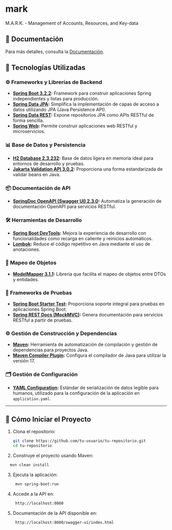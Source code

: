 # mark
M.A.R.K. - Management of Accounts, Resources, and Key-data  

## 📄 Documentación
Para más detalles, consulta la [Documentación](./doc/README.md).

## 🚀 Tecnologías Utilizadas

### ⚙️ **Frameworks y Librerías de Backend**
- **[Spring Boot 3.2.2](https://spring.io/projects/spring-boot):** Framework para construir aplicaciones Spring independientes y listas para producción.
- **[Spring Data JPA](https://spring.io/projects/spring-data-jpa):** Simplifica la implementación de capas de acceso a datos utilizando JPA (Java Persistence API).
- **[Spring Data REST](https://spring.io/projects/spring-data-rest):** Expone repositorios JPA como APIs RESTful de forma sencilla.
- **[Spring Web](https://docs.spring.io/spring-boot/docs/current/reference/htmlsingle/#web):** Permite construir aplicaciones web RESTful y microservicios.

### 📊 **Base de Datos y Persistencia**
- **[H2 Database 2.3.232](https://www.h2database.com/):** Base de datos ligera en memoria ideal para entornos de desarrollo y pruebas.
- **[Jakarta Validation API 3.0.2](https://jakarta.ee/specifications/bean-validation/3.0/):** Proporciona una forma estandarizada de validar beans en Java.

### 📦 **Documentación de API**
- **[SpringDoc OpenAPI (Swagger UI) 2.3.0](https://springdoc.org/):** Automatiza la generación de documentación OpenAPI para servicios RESTful.

### 🛠️ **Herramientas de Desarrollo**
- **[Spring Boot DevTools](https://docs.spring.io/spring-boot/docs/current/reference/html/using.html#using.devtools):** Mejora la experiencia de desarrollo con funcionalidades como recarga en caliente y reinicios automáticos.
- **[Lombok](https://projectlombok.org/):** Reduce el código repetitivo en Java mediante el uso de anotaciones.

### 🔄 **Mapeo de Objetos**
- **[ModelMapper 3.1.1](http://modelmapper.org/):** Librería que facilita el mapeo de objetos entre DTOs y entidades.

### 🧪 **Frameworks de Pruebas**
- **[Spring Boot Starter Test](https://docs.spring.io/spring-boot/docs/current/reference/html/features.html#features.testing):** Proporciona soporte integral para pruebas en aplicaciones Spring Boot.
- **[Spring REST Docs (MockMVC)](https://docs.spring.io/spring-restdocs/docs/current/reference/html5/):** Genera documentación para servicios RESTful a partir de pruebas.

### ⚙️ **Gestión de Construcción y Dependencias**
- **[Maven](https://maven.apache.org/):** Herramienta de automatización de compilación y gestión de dependencias para proyectos Java.
- **[Maven Compiler Plugin](https://maven.apache.org/plugins/maven-compiler-plugin/):** Configura el compilador de Java para utilizar la versión 17.

### 🗂️ **Gestión de Configuración**
- **[YAML Configuration](https://yaml.org/):** Estándar de serialización de datos legible para humanos, utilizado para la configuración de la aplicación en `application.yaml`.

---

## 🚀 Cómo Iniciar el Proyecto

1. Clona el repositorio:
   ```bash
   git clone https://github.com/tu-usuario/tu-repositorio.git
   cd tu-repositorio
   ```

2. Construye el proyecto usando Maven:

  ```bash
    mvn clean install
  ```

3. Ejecuta la aplicación:
    
   ```bash
    mvn spring-boot:run
    ```

4. Accede a la API en:

   ```bash
    http://localhost:8080
    ```

5. Documentación de la API disponible en:

   ```bash
    http://localhost:8080/swagger-ui/index.html

    ```


